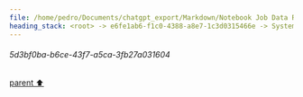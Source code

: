 ```yaml
---
file: /home/pedro/Documents/chatgpt_export/Markdown/Notebook Job Data Retrieval.md
heading_stack: <root> -> e6fe1ab6-f1c0-4388-a8e7-1c3d0315466e -> System -> 24b915fb-e8ff-4102-a875-7f7ea2e2a439 -> System -> aaa2b941-2299-4711-b7fd-52b2da380ed6 -> User -> 6b4fac93-b94a-4f43-82b6-a7a4868044f3 -> Assistant -> c63832c2-df1d-4483-aa9f-ab7e910c8f16 -> Tool -> generated by datamodel-codegen: -> filename:  hn_jobs.json -> timestamp: 2023-09-25T20:22:55+00:00 -> 7b502702-4ce6-40b4-a0ef-439d804f78d0 -> Assistant -> aaa2543c-cd16-4a49-a6dd-36e85c82c60d -> User -> e4e1553a-f7a4-423f-9b5e-134aa2af861c -> Assistant -> 1ca395da-d1b3-4508-8161-5abf783be70e -> Tool -> generated by datamodel-codegen: -> filename:  hn_jobs.json -> timestamp: 2023-09-25T20:22:55+00:00 -> Show a random company -> 5d3bf0ba-b6ce-43f7-a5ca-3fb27a031604
---
```

###### 5d3bf0ba-b6ce-43f7-a5ca-3fb27a031604
[parent ⬆️](#1ca395da-d1b3-4508-8161-5abf783be70e)
